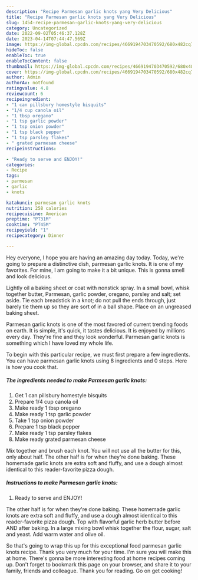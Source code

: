 ```yaml
---
description: "Recipe Parmesan garlic knots yang Very Delicious"
title: "Recipe Parmesan garlic knots yang Very Delicious"
slug: 1454-recipe-parmesan-garlic-knots-yang-very-delicious
category: Uncategorized
date: 2022-09-02T05:46:37.128Z
date: 2023-04-14T07:44:47.569Z
image: https://img-global.cpcdn.com/recipes/4669194703470592/680x482cq70/parmesan-garlic-knots-recipe-main-photo.jpg
hideToc: false
enableToc: true
enableTocContent: false
thumbnail: https://img-global.cpcdn.com/recipes/4669194703470592/680x482cq70/parmesan-garlic-knots-recipe-main-photo.jpg
cover: https://img-global.cpcdn.com/recipes/4669194703470592/680x482cq70/parmesan-garlic-knots-recipe-main-photo.jpg
author: Admin
authorAv: notfound
ratingvalue: 4.8
reviewcount: 6
recipeingredient:
- "1 can pillsbury homestyle bisquits"
- "1/4 cup canola oil"
- "1 tbsp oregano"
- "1 tsp garlic powder"
- "1 tsp onion powder"
- "1 tsp black pepper"
- "1 tsp parsley flakes"
- " grated parmesan cheese"
recipeinstructions:

- "Ready to serve and ENJOY!"
categories:
- Recipe
tags:
- parmesan
- garlic
- knots

katakunci: parmesan garlic knots 
nutrition: 258 calories
recipecuisine: American
preptime: "PT31M"
cooktime: "PT45M"
recipeyield: "1"
recipecategory: Dinner

---
```



Hey everyone, I hope you are having an amazing day today. Today, we're going to prepare a distinctive dish, parmesan garlic knots. It is one of my favorites. For mine, I am going to make it a bit unique. This is gonna smell and look delicious.

Lightly oil a baking sheet or coat with nonstick spray. In a small bowl, whisk together butter, Parmesan, garlic powder, oregano, parsley and salt; set aside. Tie each breadstick in a knot; do not pull the ends through, just barely tie them up so they are sort of in a ball shape. Place on an ungreased baking sheet.

Parmesan garlic knots is one of the most favored of current trending foods on earth. It is simple, it's quick, it tastes delicious. It is enjoyed by millions every day. They're fine and they look wonderful. Parmesan garlic knots is something which I have loved my whole life.


To begin with this particular recipe, we must first prepare a few ingredients. You can have parmesan garlic knots using 8 ingredients and 0 steps. Here is how you cook that.

<!--inarticleads1-->

##### The ingredients needed to make Parmesan garlic knots:

1. Get 1 can pillsbury homestyle bisquits
1. Prepare 1/4 cup canola oil
1. Make ready 1 tbsp oregano
1. Make ready 1 tsp garlic powder
1. Take 1 tsp onion powder
1. Prepare 1 tsp black pepper
1. Make ready 1 tsp parsley flakes
1. Make ready  grated parmesan cheese


Mix together and brush each knot. You will not use all the butter for this, only about half. The other half is for when they&#39;re done baking. These homemade garlic knots are extra soft and fluffy, and use a dough almost identical to this reader-favorite pizza dough. 

<!--inarticleads2-->

##### Instructions to make Parmesan garlic knots:


1. Ready to serve and ENJOY!

The other half is for when they&#39;re done baking. These homemade garlic knots are extra soft and fluffy, and use a dough almost identical to this reader-favorite pizza dough. Top with flavorful garlic herb butter before AND after baking. In a large mixing bowl whisk together the flour, sugar, salt and yeast. Add warm water and olive oil. 

So that's going to wrap this up for this exceptional food parmesan garlic knots recipe. Thank you very much for your time. I'm sure you will make this at home. There's gonna be more interesting food at home recipes coming up. Don't forget to bookmark this page on your browser, and share it to your family, friends and colleague. Thank you for reading. Go on get cooking!
